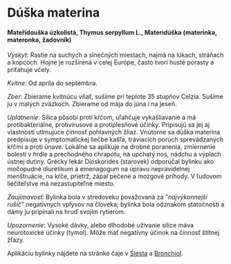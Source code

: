 Dúška materina
==============

#### Mateřídouška úzkolistá, Thymus serpyllum L., Materidúška (materinka, materonka, žadovník)

*Výskyt*: Rastie na suchých a slnečných miestach, najmä na lúkach, stráňach a
kopcoch. Hojne je rozšírená v celej Európe, často tvorí husté porasty a
priťahuje včely.

*Kvitne*: Od apríla do septembra.

*Zber*: Zbierame kvitnúcu vňať, sušíme pri teplote 35 stupňov Celzia. Sušíme ju
v malých zväzkoch. Zbierame od mája do júna i na jeseň.

*Uplatnenie*: Silica pôsobí proti kŕčom, uľahčuje vykašliavanie a má
protibakteriálne, protivírusové a protiplesňové účinky. Pripisujú sa jej aj
vlastnosti utlmujúce činnosť pohlavných žliaz. Vnútorne sa dúška materina
predpisuje v symptomatickej liečbe kašľa, tráviacích porúch sprevádzaných kŕčmi
a proti únave. Lokálne sa aplikuje na drobné poranenia, zmiernenie bolestí v
hrdle a prechodného chrapotu, na upchatý nos, nádchu a výplach ústnej dutiny.
Grécky lekár Dioskorides (starovek) odporúčal bylinku ako močopudné diuretikum a
emenagogum na úpravu nepravidelnej menštruácie, na kŕče, prietrž, zápal pečene a
mozgové príhody. V ľudovom liečiteľstve má nezastupiteľné miesto.

*Zaujímavosť*: Bylinka bola v stredoveku považovaná za "*najvýkonnejší rušič*"
negativnych vplyvov na človeka; bylinka bola odznakom statočnosti a dámy ju
pripínali na hruď svojim rytierom.

*Upozornenie*: Vysoké dávky, alebo dlhodobé užívanie silice máva neurotoxické
účinky (tymol). Môže mať negatívny účinok na činnosť štítnej žľazy.

Aplikáciu bylinky nájdete na stránke čaje v [Siesta](/caje/siesta) a
[Bronchiol](/caje/bronchiol).

